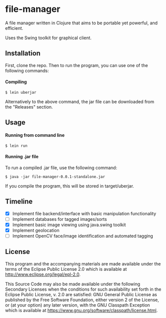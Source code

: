 # file-manager

A file manager written in Clojure that aims to be portable yet powerful, and efficient.

Uses the Swing toolkit for graphical client.

## Installation

First, clone the repo. Then to run the program, you can use one of the following commands:

#### Compiling
```
$ lein uberjar
```

Alternatively to the above command, the jar file can be downloaded from the "Releases" section.

## Usage

#### Running from command line
```
$ lein run
```

#### Running .jar file

To run a compiled .jar file, use the following command:

```
$ java -jar file-manager-0.0.1-standalone.jar
```

If you compile the program, this will be stored in target/uberjar.

## Timeline

- [x] Implement file backend/interface with basic manipulation functionality
- [ ] Implement databases for tagged images/sorts
- [x] Implement basic image viewing using java.swing toolkit
- [x] Implement geolocation
- [ ] Implement OpenCV face/image identification and automated tagging

## License

This program and the accompanying materials are made available under the
terms of the Eclipse Public License 2.0 which is available at
http://www.eclipse.org/legal/epl-2.0.

This Source Code may also be made available under the following Secondary
Licenses when the conditions for such availability set forth in the Eclipse
Public License, v. 2.0 are satisfied: GNU General Public License as published by
the Free Software Foundation, either version 2 of the License, or (at your
option) any later version, with the GNU Classpath Exception which is available
at https://www.gnu.org/software/classpath/license.html.
